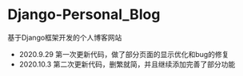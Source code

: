 # Django-Personal_Blog
基于Django框架开发的个人博客网站

- 2020.9.29 第一次更新代码，做了部分页面的显示优化和bug的修复
- 2020.10.3 第二次更新代码，删繁就简，并且继续添加完善了部分功能